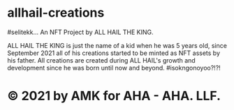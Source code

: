 # allhail-creations

#selitekk... An NFT Project by ALL HAIL THE KING.

ALL HAIL THE KING is just the name of a kid when he was 5 years old, since September 2021 all of his creations started to be minted as NFT assets by his father. All creations are created during ALL HAIL's growth and development since he was born until now and beyond. #isokngonoyoo?!?!

# © 2021 by AMK for AHA - AHA. LLF.
